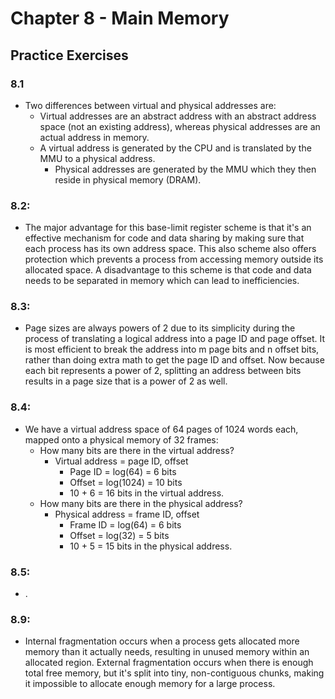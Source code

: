 # Chapter 8 - Main Memory

## Practice Exercises

### 8.1
- Two differences between virtual and physical addresses are:
    - Virtual addresses are an abstract address with an abstract address space (not an existing address), whereas physical addresses are an actual address in memory.
    - A virtual address is generated by the CPU and is translated by the MMU to a physical address. 
        - Physical addresses are generated by the MMU which they then reside in physical memory (DRAM).

### 8.2:
- The major advantage for this base-limit register scheme is that it's an effective mechanism for code and data sharing by making sure that each process has its own address space. This also scheme also offers protection which prevents a process from accessing memory outside its allocated space. A disadvantage to this scheme is that code and data needs to be separated in memory which can lead to inefficiencies. 

### 8.3:
- Page sizes are always powers of 2 due to its simplicity during the process of translating a logical address into a page ID and page offset. It is most efficient to break the address into m page bits and n offset bits, rather than doing extra math to get the page ID and offset. Now because each bit represents a power of 2, splitting an address between bits results in a page size that is a power of 2 as well. 

### 8.4:
- We have a virtual address space of 64 pages of 1024 words each, mapped onto a physical memory of 32 frames:
    - How many bits are there in the virtual address?
        - Virtual address = page ID, offset 
            - Page ID = log(64) = 6 bits
            - Offset = log(1024) = 10 bits 
            - 10 + 6 = 16 bits in the virtual address.
    - How many bits are there in the physical address?
        - Physical address = frame ID, offset
            - Frame ID = log(64) = 6 bits
            - Offset = log(32) = 5 bits
            - 10 + 5 = 15 bits in the physical address.

### 8.5:
- .

### 8.9:
- Internal fragmentation occurs when a process gets allocated more memory than it actually needs, resulting in unused memory within an allocated region. External fragmentation occurs when there is enough total free memory, but it's split into tiny, non-contiguous chunks, making it impossible to allocate enough memory for a large process.
